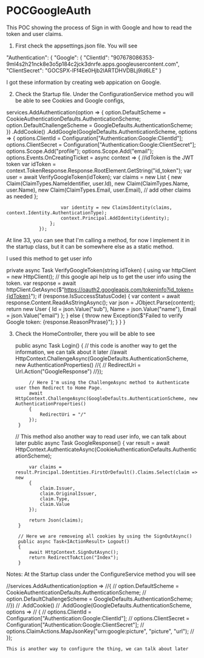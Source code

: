 # POCGoogleAuth

This POC showing the process of Sign in with Google and how to read the token and user claims.

1. First check the appsettings.json file. You will see 

"Authentication": {
    "Google": {
      "ClientId": "907678086353-9ml4s2h21nck8e3o5p184c2jck3dnrfe.apps.googleusercontent.com",
      "ClientSecret": "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"
    }
    
 I got these information by creating web appication on Google.
 
 
 2. Check the Startup file. Under the ConfigurationService method you will be able to see Cookies and Google configs, 
 
 services.AddAuthentication(option =>
            {
                option.DefaultScheme = CookieAuthenticationDefaults.AuthenticationScheme;
                option.DefaultChallengeScheme = GoogleDefaults.AuthenticationScheme;
            })
                .AddCookie()
                .AddGoogle(GoogleDefaults.AuthenticationScheme, options =>
                {
                    options.ClientId = Configuration["Authentication:Google:ClientId"];
                    options.ClientSecret = Configuration["Authentication:Google:ClientSecret"];
                    options.Scope.Add("profile");
                    options.Scope.Add("email");
                    options.Events.OnCreatingTicket = async context =>
                    {
                        //idToken is the JWT token
                        var idToken = context.TokenResponse.Response.RootElement.GetString("id_token");
                        var user = await VerifyGoogleToken(idToken);
                        var claims = new List<Claim>
                        {
                            new Claim(ClaimTypes.NameIdentifier, user.Id),
                            new Claim(ClaimTypes.Name, user.Name),
                            new Claim(ClaimTypes.Email, user.Email),
                            // add other claims as needed
                        };
                        
                        var identity = new ClaimsIdentity(claims, context.Identity.AuthenticationType);
                        context.Principal.AddIdentity(identity);
                    };
                });
 
 
 At line 33, you can see that I'm calling a method, for now I implement it in the startup class, but it can be somewhere else as a static method.
 
 I used this method to get user info
 
 private async Task<User> VerifyGoogleToken(string idToken)
        {
            using var httpClient = new HttpClient();
            // this google api help us to get the user info using the token.
            var response = await httpClient.GetAsync($"https://oauth2.googleapis.com/tokeninfo?id_token={idToken}");
            if (response.IsSuccessStatusCode)
            {
                var content = await response.Content.ReadAsStringAsync();
                var json = JObject.Parse(content);
                return new User
                {
                    Id = json.Value<string>("sub"),
                    Name = json.Value<string>("name"),
                    Email = json.Value<string>("email")
                };
            }
            else
            {
                throw new Exception($"Failed to verify Google token: {response.ReasonPhrase}");
            }
        }
    }
    
    
3. Check the HomeController, there you will be able to see
 
     public async Task Login()
        {
            // this code is another way to get the information, we can talk about it later
            //await HttpContext.ChallengeAsync(GoogleDefaults.AuthenticationScheme, new AuthenticationProperties()
            //{
            //    RedirectUri = Url.Action("GoogleResponse")
            //});
            
            // Here I'm using the ChallengeAsync method to Authenticate user then Redirect to Home Page.
            await HttpContext.ChallengeAsync(GoogleDefaults.AuthenticationScheme, new AuthenticationProperties()
            {
                RedirectUri = "/"
            });
        }

    // This method also another way to read user info, we can talk about later
    public async Task<IActionResult> GoogleResponse()
        {
            var result = await HttpContext.AuthenticateAsync(CookieAuthenticationDefaults.AuthenticationScheme);

            var claims = result.Principal.Identities.FirstOrDefault().Claims.Select(claim => new
            {
                claim.Issuer,
                claim.OriginalIssuer,
                claim.Type,
                claim.Value
            });

            return Json(claims);
        }
        
        // Here we are removeing all cookies by using the SignOutAsync()
        public async Task<IActionResult> Logout()
        {
            await HttpContext.SignOutAsync();
            return RedirectToAction("Index");
        }
        
        
 Notes: 
 At the Startup class under the ConfigureService method you will see
 
 //services.AddAuthentication(option =>
            //{
            //    option.DefaultScheme = CookieAuthenticationDefaults.AuthenticationScheme;
            //    option.DefaultChallengeScheme = GoogleDefaults.AuthenticationScheme;
            //})
            //    .AddCookie()
            //    .AddGoogle(GoogleDefaults.AuthenticationScheme, options =>
            //    {
            //        options.ClientId = Configuration["Authentication:Google:ClientId"];
            //        options.ClientSecret = Configuration["Authentication:Google:ClientSecret"];
            //        options.ClaimActions.MapJsonKey("urn:google:picture", "picture", "url");
            //    });
            
            
    This is another way to configure the thing, we can talk about later
 
